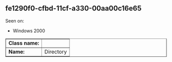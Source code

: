 ## fe1290f0-cfbd-11cf-a330-00aa00c16e65

Seen on:
* Windows 2000

<table border="1" class="docutils">
  <tbody>
    <tr>
      <td><b>Class name:</b></td>
      <td>&nbsp;</td>
    </tr>
    <tr>
      <td><b>Name:</b></td>
      <td>Directory</td>
    </tr>
  </tbody>
</table>

